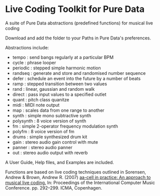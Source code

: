 # Live Coding Toolkit for Pure Data
 A suite of Pure Data abstractions (predefined functions) for musical live coding

 Download and add the folder to your Paths in Pure Data's preferences.

 Abstractions include:
 - tempo : send bangs regularly at a particular BPM
 - cycle : phrase looper
 - periodic : stepped simple harmonic motion
 - randseq : generate and store and randomised number sequence
 - defer : schedule an event into the future by a number of beats
 - ramp : stepped transition between two values
 - rand : linear, gaussian and random walk
 - direct : pass input values to a specified outlet
 - quant : pitch class quanitze
 - midi : MIDI note output
 - map : scales data from one range to another
 - synth : simple mono subtractive synth
 - polysynth : 8 voice version of synth
 - fm : simple 2-operator frequency modulation synth
 - polyfm : 8 voice version of fm
 - drums : simple synthesized drum kit
 - gain : stereo audio gain control with mute
 - panner : stereo audio panner
 - out : stereo audio output with reverb

A User Guide, Help files, and Examples are included.

Functions are based on live coding techniques outlined in Sorensen, Andrew & Brown, Andrew R. (2007) [aa-cell in practice: An approach to musical live coding.](https://eprints.qut.edu.au/39768/1/c39768.pdf) In: Proceedings of the International Computer Music Conference. pp. 292–299. ICMA, Copenhagen.
